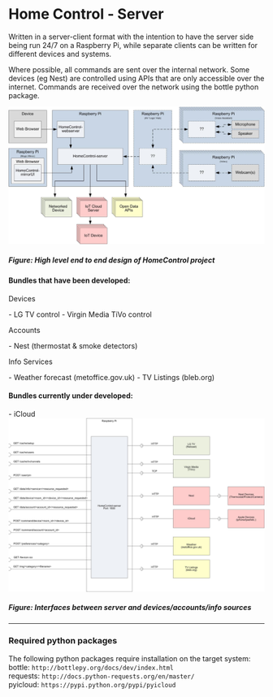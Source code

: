 # Home Control - Server

Written in a server-client format with the intention to have the server side being run 24/7 on a Raspberry Pi, while separate clients can be written for different devices and systems.

Where possible, all commands are sent over the internal network. Some devices (eg Nest) are controlled using APIs that are only accessible over the internet. Commands are received over the network using the bottle python package.

<img src="https://github.com/robe16/HomeControl-documentation/blob/master/img_e2e_high-level-design.jpg">
<h5>Figure: High level end to end design of HomeControl project</h5>

<h4>Bundles that have been developed:</h4>

<p>Devices</p>
- LG TV control
- Virgin Media TiVo control

<p>Accounts</p>
- Nest (thermostat & smoke detectors)

<p>Info Services</p>
- Weather forecast (metoffice.gov.uk)
- TV Listings (bleb.org)

<br>
<h4>Bundles currently under developed:</h4>
- iCloud

<img src="https://github.com/robe16/HomeControl-documentation/blob/master/img_interfaces_server-devices.jpg">
<h5>Figure: Interfaces between server and devices/accounts/info sources</h5>

<hr>

<h3>Required python packages</h3>
<p>The following python packages require installation on the target system:
<br>
bottle: <code>http://bottlepy.org/docs/dev/index.html</code>
<br>
requests: <code>http://docs.python-requests.org/en/master/</code>
<br>
pyicloud: <code>https://pypi.python.org/pypi/pyicloud</code>
</p>
